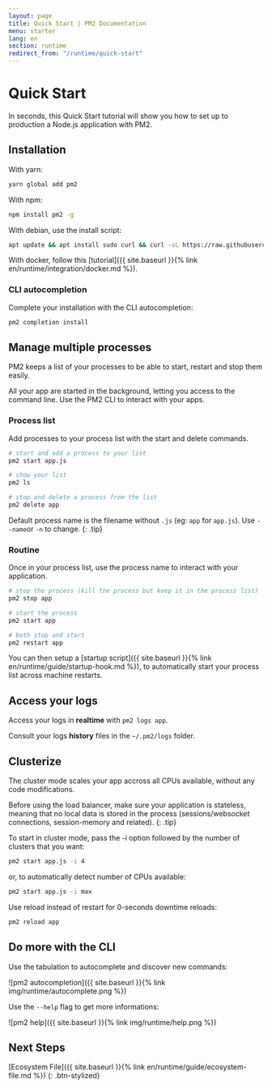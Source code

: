 ```yaml
---
layout: page
title: Quick Start | PM2 Documentation
menu: starter
lang: en
section: runtime
redirect_from: "/runtime/quick-start"
---
```


# Quick Start

In seconds, this Quick Start tutorial will show you how to set up to production a Node.js application with PM2.

## Installation

With yarn:
```bash
yarn global add pm2
```

With npm:
```bash
npm install pm2 -g
```

With debian, use the install script:

```bash
apt update && apt install sudo curl && curl -sL https://raw.githubusercontent.com/Unitech/pm2/master/packager/setup.deb.sh | sudo -E bash -
```

With docker, follow this [tutorial]({{ site.baseurl }}{% link en/runtime/integration/docker.md %}).

### CLI autocompletion

Complete your installation with the CLI autocompletion:

```bash
pm2 completion install
```

## Manage multiple processes

PM2 keeps a list of your processes to be able to start, restart and stop them easily.

All your app are started in the background, letting you access to the command line. Use the PM2 CLI to interact with your apps.

### Process list

Add processes to your process list with the start and delete commands.

```bash
# start and add a process to your list
pm2 start app.js

# show your list
pm2 ls

# stop and delete a process from the list
pm2 delete app
```

 Default process name is the filename without `.js` (eg: `app` for `app.js`). Use `--name`or `-n` to change.
{: .tip}

### Routine

Once in your process list, use the process name to interact with your application.

```bash
# stop the process (kill the process but keep it in the process list)
pm2 stop app

# start the process
pm2 start app

# both stop and start
pm2 restart app
```

You can then setup a [startup script]({{ site.baseurl }}{% link en/runtime/guide/startup-hook.md %}), to automatically start your process list across machine restarts.

## Access your logs

Access your logs in **realtime** with `pm2 logs app`.

Consult your logs **history** files in the `~/.pm2/logs` folder.

## Clusterize

The cluster mode scales your app accross all CPUs available, without any code modifications.

 Before using the load balancer, make sure your application is stateless, meaning that no local data is stored in the process (sessions/websocket connections, session-memory and related).
{: .tip}

To start in cluster mode, pass the -i option followed by the number of clusters that you want:

```bash
pm2 start app.js -i 4
```

or, to automatically detect number of CPUs available:

```bash
pm2 start app.js -i max
```

Use reload instead of restart for 0-seconds downtime reloads:

```bash
pm2 reload app
```

## Do more with the CLI

Use the tabulation to autocomplete and discover new commands:

![pm2 autocompletion]({{ site.baseurl }}{% link img/runtime/autocomplete.png %})

Use the `--help` flag to get more informations:

![pm2 help]({{ site.baseurl }}{% link img/runtime/help.png %})

## Next Steps

[Ecosystem File]({{ site.baseurl }}{% link en/runtime/guide/ecosystem-file.md %})
{: .btn-stylized}
